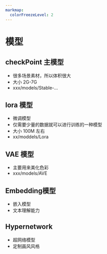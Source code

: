 ```yaml
---
markmap:
  colorFreezeLevel: 2
---
```


# 模型

## checkPoint 主模型

- 很多场景素材，所以体积很大
- 大小 2G-7G
- xxx/models/Stable-...



## lora 模型

- 微调模型
- 仅需要少量的数据就可以进行训练的一种模型
- 大小 100M 左右
- xx/moddels/Lora


## VAE 模型
- 主要用来美化色彩
- xxx/models/AVE


## Embedding模型

- 嵌入模型
- 文本理解能力


## Hypernetwork
- 超网络模型
- 定制画风风格